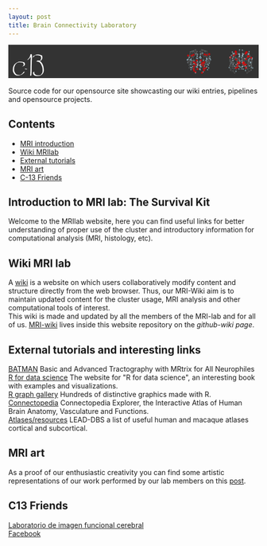 ```yaml
---
layout: post
title: Brain Connectivity Laboratory
---
```

![](../images/baner.png)

Source code for our opensource site showcasting our wiki entries, pipelines and opensource projects.  


## Contents

- [MRI introduction](#introduction-to-mri-lab-the-survival-kit)
- [Wiki MRIlab](#wiki-mri-lab)
- [External tutorials](#external-tutorials-and-interesting-links)
- [MRI art](#mri-art)
- [C-13 Friends](#c13-friends)


## Introduction to MRI lab: The Survival Kit  
Welcome to the MRIlab website, here you can find useful links for better understanding of proper use of the cluster and introductory information for computational analysis (MRI, histology, etc).



## Wiki MRI lab  
A [wiki](https://en.wikipedia.org/wiki/Wiki) is a website on which users collaboratively modify content and structure directly from the web browser. Thus, our MRI-Wiki aim is to maintain updated content for the cluster usage, MRI analysis and other computational tools of interest.  
This wiki is made and updated by all the members of the MRI-lab and for all of us. [MRI-wiki](https://github.com/c13inb/c13inb.github.io/wiki) lives inside this website repository on the *github-wiki page*.


## External tutorials and interesting links  
[BATMAN](http://www.miccai.org/edu/finalists/BATMAN_trimmed_tutorial.pdf) Basic and Advanced Tractography with MRtrix for All Neurophiles  
[R for data science](https://r4ds.had.co.nz/index.html) The website for "R for data science", an interesting book with examples and visualizations.  
[R graph gallery](https://www.r-graph-gallery.com) Hundreds of distinctive graphics made with R.  
[Connectopedia](http://www.fmritools.com/kdb/index.html?fbclid=IwAR1Cqmfth-2c8cXBcKYmhN6-YFTLf_1kF7-vxwVg_ZDMiAD4qX-bIeJqzl0) Connectopedia Explorer, the Interactive Atlas of Human Brain Anatomy, Vasculature and Functions.   
[Atlases/resources](http://www.lead-dbs.org/helpsupport/knowledge-base/atlasesresources)  LEAD-DBS a list of useful human and macaque atlases cortical and subcortical.  

## MRI art  
As a proof of our enthusiastic creativity you can find some artistic representations of our work performed by our lab members on this [post]().


## C13 Friends  
[Laboratorio de imagen funcional cerebral](https://www.facebook.com/imagenfuncionalcerebral/)  
[Facebook](https://www.facebook.com/conectividadcerebral/)  
